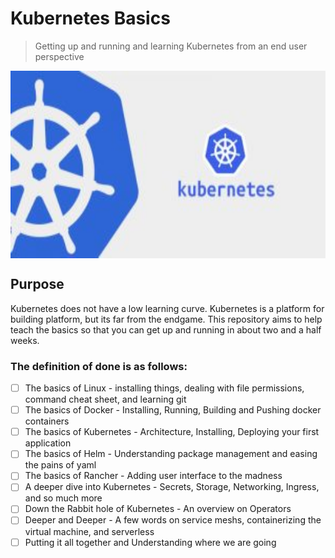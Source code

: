 # Kubernetes Basics
> Getting up and running and learning Kubernetes from an end user perspective

<img src="Kubernetes-training-in-Hyderabad.jpeg" width="600" height="300" align="center" />

## Purpose
Kubernetes does not have a low learning curve. Kubernetes is a platform for building platform, but its far from the endgame. This repository aims to help teach the basics so that you can get up and running in about two and a half weeks.

### The definition of done is as follows:
- [ ] The basics of Linux - installing things, dealing with file permissions, command cheat sheet, and learning git
- [ ] The basics of Docker - Installing, Running, Building and Pushing docker containers
- [ ] The basics of Kubernetes - Architecture, Installing, Deploying your first application
- [ ] The basics of Helm - Understanding package management and easing the pains of yaml
- [ ] The basics of Rancher - Adding user interface to the madness
- [ ] A deeper dive into Kubernetes - Secrets, Storage, Networking, Ingress, and so much more
- [ ] Down the Rabbit hole of Kubernetes - An overview on Operators
- [ ] Deeper and Deeper - A few words on service meshs, containerizing the virtual machine, and serverless
- [ ] Putting it all together and Understanding where we are going
